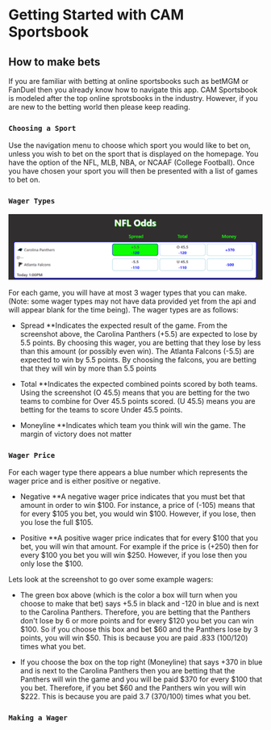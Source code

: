 # Getting Started with CAM Sportsbook

## How to make bets

If you are familiar with betting at online sportsbooks such as betMGM or FanDuel then you already know how to navigate this app. CAM Sportsbook is modeled after the top online sprotsbooks in the industry. However, if you are new to the betting world then please keep reading.

### `Choosing a Sport`

Use the navigation menu to choose which sport you would like to bet on, unless you wish to bet on the sport that is displayed on the homepage. You have the option of the NFL, MLB, NBA, or NCAAF (College Football). Once you have chosen your sport you will then be presented with a list of games to bet on.

### `Wager Types`

![Game Screenshot](./src/images/readMe/wager-type.png)

For each game, you will have at most 3 wager types that you can make. (Note: some wager types may not have data provided yet from the api and will appear blank for the time being). The wager types are as follows:

- Spread
  \*\*Indicates the expected result of the game. From the screenshot above, the Carolina Panthers (+5.5) are expected to lose by 5.5 points. By choosing this wager, you are betting that they lose by less than this amount (or possibly even win). The Atlanta Falcons (-5.5) are expected to win by 5.5 points. By choosing the falcons, you are betting that they will win by more than 5.5 points

- Total
  \*\*Indicates the expected combined points scored by both teams. Using the screenshot (O 45.5) means that you are betting for the two teams to combine for Over 45.5 points scored. (U 45.5) means you are betting for the teams to score Under 45.5 points.

- Moneyline
  \*\*Indicates which team you think will win the game. The margin of victory does not matter

### `Wager Price`

For each wager type there appears a blue number which represents the wager price and is either positive or negative.

- Negative
  \*\*A negative wager price indicates that you must bet that amount in order to win $100. For instance, a price of (-105) means that for every $105 you bet, you would win $100. However, if you lose, then you lose the full $105.

- Positive
  \*\*A positive wager price indicates that for every $100 that you bet, you will win that amount. For example if the price is (+250) then for every $100 you bet you will win $250. However, if you lose then you only lose the $100.

Lets look at the screenshot to go over some example wagers:

- The green box above (which is the color a box will turn when you choose to make that bet) says +5.5 in black and -120 in blue and is next to the Carolina Panthers. Therefore, you are betting that the Panthers don't lose by 6 or more points and for every $120 you bet you can win $100. So if you choose this box and bet $60 and the Panthers lose by 3 points, you will win $50. This is because you are paid .833 (100/120) times what you bet.

- If you choose the box on the top right (Moneyline) that says +370 in blue and is next to the Carolina Panthers then you are betting that the Panthers will win the game and you will be paid $370 for every $100 that you bet. Therefore, if you bet $60 and the Panthers win you will win $222. This is because you are paid 3.7 (370/100) times what you bet.

### `Making a Wager`
